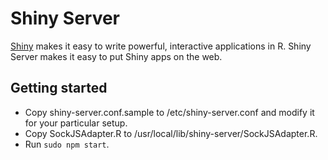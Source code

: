 # Shiny Server

[Shiny](http://shiny.rstudio.org/) makes it easy to write powerful, interactive applications in R. Shiny Server makes it easy to put Shiny apps on the web.

## Getting started

* Copy shiny-server.conf.sample to /etc/shiny-server.conf and modify it for your particular setup.
* Copy SockJSAdapter.R to /usr/local/lib/shiny-server/SockJSAdapter.R.
* Run `sudo npm start`.
